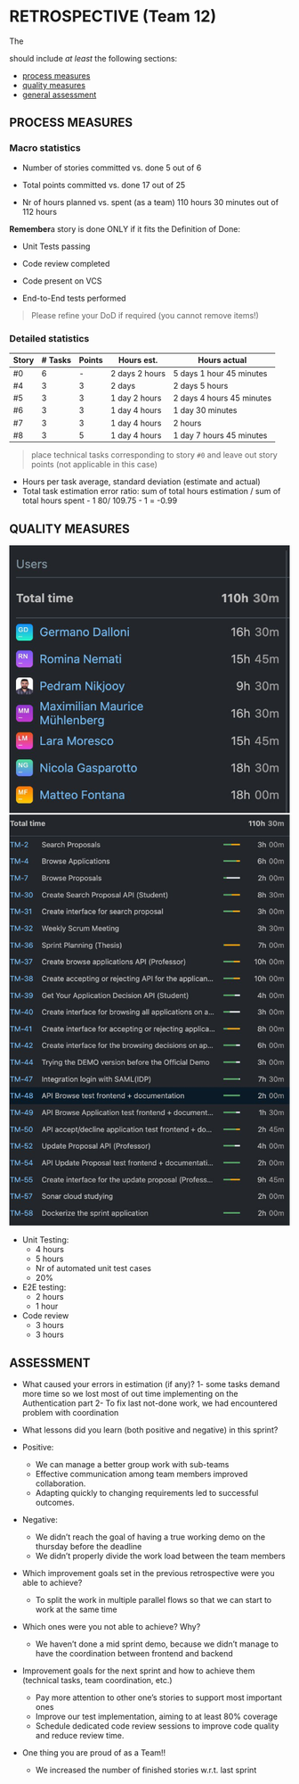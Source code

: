 ﻿RETROSPECTIVE (Team 12)
=====================================


The 


should include _at least_ the following
sections:


- [process measures](#process-measures)
- [quality measures](#quality-measures)
- [general assessment](#assessment)


## PROCESS MEASURES 


### Macro statistics


- Number of stories committed vs. done 
5 out of 6
- Total points committed vs. done 
17 out of 25


- Nr of hours planned vs. spent (as a team)
 110 hours 30 minutes  out of 112 hours 


**Remember**a story is done ONLY if it fits the Definition of Done:
 
- Unit Tests passing 


- Code review completed


- Code present on VCS


- End-to-End tests performed


> Please refine your DoD if required (you cannot remove items!) 


### Detailed statistics
| Story  | # Tasks | Points | Hours est. | Hours actual |
|--------|---------|--------|------------|--------------|
| #0   |     6    |  -    |     2 days 2 hours         |    5 days 1 hour 45 minutes      |
| #4   |  3        |  3    |     2 days                    |   2 days 5 hours            |
| #5    | 3        |  3   |   1 day  2 hours         |      2 days 4 hours 45 minutes        |
|#6     | 3        | 3        |   1 day 4 hours        |        1 day 30 minutes
|#7     | 3        | 3        | 1 day 4 hours       |    2 hours
|#8     |3         | 5        | 1 day 4 hours       |  1 day 7 hours 45 minutes






   


> place technical tasks corresponding to story `#0` and leave out story points (not applicable in this case)


- Hours per task average, standard deviation (estimate and actual)
- Total task estimation error ratio: sum of total hours estimation / sum of total hours spent - 1
        80/ 109.75 - 1 = -0.99


  
## QUALITY MEASURES 

![report](retrospective_2_1.jpg)
![report](restrospective_2_2.jpg)

- Unit Testing:
  - 4 hours
  - 5 hours
  - Nr of automated unit test cases 
  - 20%
- E2E testing:
  - 2 hours
  - 1 hour
- Code review 
  - 3 hours
  - 3 hours
  




## ASSESSMENT


- What caused your errors in estimation (if any)?
  1- some tasks demand more time so we lost most of out time implementing on the Authentication part
  2- To fix last not-done work, we had encountered problem with coordination


- What lessons did you learn (both positive and negative) in this sprint?
* Positive:
   * We can manage a better group work with sub-teams
   * Effective communication among team members improved collaboration.
   * Adapting quickly to changing requirements led to successful outcomes.


* Negative:
   * We didn’t reach the goal of having a true working demo on the thursday before the  deadline
   * We didn’t properly divide the work load between the team members


- Which improvement goals set in the previous retrospective were you able to achieve? 
  - To split the work in multiple parallel flows so that we can start to work at the same time 


- Which ones were you not able to achieve? Why?
  * We haven’t done a mid sprint demo, because we didn’t manage to have the coordination between frontend and backend



- Improvement goals for the next sprint and how to achieve them (technical tasks, team coordination, etc.)
  * Pay more attention to other one’s stories to support most important ones
  * Improve our test implementation, aiming to at least 80% coverage
  * Schedule dedicated code review sessions to improve code quality and reduce review time.


- One thing you are proud of as a Team!!
  * We increased the number of finished stories w.r.t. last sprint
